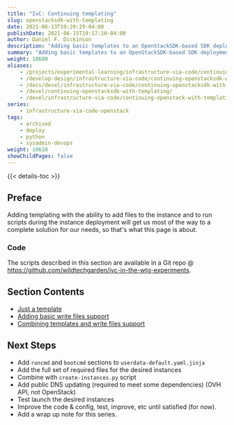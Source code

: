 ```yaml
---
title: "IvC: Continuing templating"
slug: openstacksdk-with-templating
date: 2021-06-13T19:29:29-04:00
publishDate: 2021-06-15T19:17:10-04:00
author: Daniel F. Dickinson
description: "Adding basic templates to an OpenStackSDK-based SDK deployment"
summary: "Adding basic templates to an OpenStackSDK-based SDK deployment"
weight: 10600
aliases:
    - /projects/experimental-learning/infrastructure-via-code/continuing-openstacksdk-with-templating/
    - /develop-design/infrastructure-via-code/continuing-openstacksdk-with-templating/
    - /docs/devel/infrastructure-via-code/continuing-openstacksdk-with-templating/
    - /devel/continuing-openstacksdk-with-templating/
    - /devel/infrastructure-via-code/continuing-openstack-with-templating/continuing-openstack-sdk-with-templating/
series:
    - infrastructure-via-code-openstack
tags:
    - archived
    - deploy
    - python
    - sysadmin-devops
weight: 10610
showChildPages: false
---
```


{{< details-toc >}}

## Preface

Adding templating with the ability to add files to the instance and to run scripts during the instance deployment will get us most of the way to a complete solution for our needs, so that's what this page is about.

### Code

The scripts described in this section are available in a Git repo @ <https://github.com/wildtechgarden/ivc-in-the-wtg-experiments>.

## Section Contents

* [Just a template](just-a-template.md)
* [Adding basic write files support](adding-basic-write-files-support.md)
* [Combining templates and write files support](adding-templates-to-write-files-support.md)

## Next Steps

* Add ``runcmd`` and ``bootcmd`` sections to ``userdata-default.yaml.jinja``
* Add the full set of required files for the desired instances
* Combine with ``create-instances.py`` script
* Add public DNS updating (required to meet some dependencies) (OVH API, not OpenStack)
* Test launch the desired instances
* Improve the code & config, test, improve, etc until satisfied  (for now).
* Add a wrap up note for this series.
